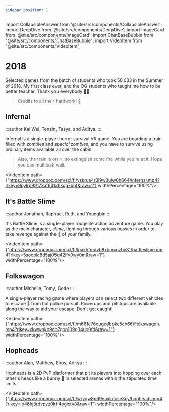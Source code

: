 ```yaml
---
sidebar_position: 1
---
```


import CollapsibleAnswer from '@site/src/components/CollapsibleAnswer';
import DeepDive from '@site/src/components/DeepDive';
import ImageCard from '@site/src/components/ImageCard';
import ChatBaseBubble from "@site/src/components/ChatBaseBubble";
import VideoItem from "@site/src/components/VideoItem";

# 2018

Selected games from the batch of students who took 50.033 in the Summer of 2018. My first class ever, and the OG students who taught me how to be better teacher. Thank you everybody 🙏🏻.

> Credits to all their hardwork! 🍾

## Infernal

:::author
Kai Wei, Tenzin, Tasya, and Aditya.
:::

Infernal is a single-player <span className="red-bold">horror</span> survival VR game. You are boarding a train filled with zombies and _special zombies_, and you have to survive using ordinary items available all over the cabin.

> Also, the train is on 🔥, so extinguish some fire while you're at it. Hope you can multitask well.

<VideoItem path={"https://www.dropbox.com/scl/fi/yskrue4r3l9w3ulw0h664/infernal.mp4?rlkey=9pylrp99173af6d1xhkog7bpf&raw=1"} widthPercentage="100%"/>
<br/>

## It's Battle Slime

:::author
Jonathan, Raphael, Ruth, and Youngbin
:::

It's Battle Slime is a single-player rougelite action adventure game. You play as the main character, _slime_, fighting through various bosses in order to take revenge against the 🔪 of your family.

<VideoItem path={"https://www.dropbox.com/scl/fi/lpakhfmdvb8xbmxnzby31/battleslime.mp4?rlkey=5sooplc8d5aj05q42lfv0wy0m&raw=1"} widthPercentage="100%"/>
<br/>

## Folkswagon

:::author
Michelle, Tomy, Gede
:::

A single-player racing game where players can select two different vehicles to escape 💨 from hot police pursuit. Powerups and pitstops are available along the way to aid your escape. Don't get caught!

<VideoItem path={"https://www.dropbox.com/scl/fi/m661e76ougedbpkc5ch66/Folkswagon.mp4?rlkey=xkwwnkb9cb7qon109q34uo0fd&raw=1"} widthPercentage="100%"/>

## Hopheads

:::author
Alan, Matthew, Eiros, Aditya
:::

Hopheads is a 2D PvP platformer that pit its players into hopping over each other's heads like a bunny 🐰 in selected arenas within the stipulated time limits.

<VideoItem path={"https://www.dropbox.com/scl/fi/wrygw8p69eaxlntcse3cy/hopheads.mp4?rlkey=lo46hj8rdvpyz0kfi4ogixtv8&raw=1"} widthPercentage="100%"/>
